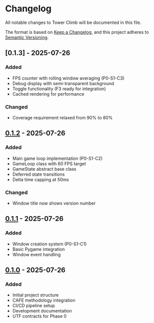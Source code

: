 # Changelog

All notable changes to Tower Climb will be documented in this file.

The format is based on [Keep a Changelog](https://keepachangelog.com/en/1.0.0/),
and this project adheres to [Semantic Versioning](https://semver.org/spec/v2.0.0.html).

## [0.1.3] - 2025-07-26

### Added
- FPS counter with rolling window averaging (P0-S1-C3)
- Debug display with semi-transparent background
- Toggle functionality (F3 ready for integration)
- Cached rendering for performance

### Changed
- Coverage requirement relaxed from 90% to 80%

## [0.1.2] - 2025-07-26

### Added
- Main game loop implementation (P0-S1-C2)
- GameLoop class with 60 FPS target
- GameState abstract base class
- Deferred state transitions
- Delta time capping at 50ms

### Changed
- Window title now shows version number

## [0.1.1] - 2025-07-26

### Added
- Window creation system (P0-S1-C1)
- Basic Pygame integration
- Window event handling

## [0.1.0] - 2025-07-26

### Added
- Initial project structure
- CAFE methodology integration
- CI/CD pipeline setup
- Development documentation
- UTF contracts for Phase 0

[0.1.2]: https://github.com/Aeturnis-Development-Labs-LLC/tower-climb/compare/v0.1.1...v0.1.2
[0.1.1]: https://github.com/Aeturnis-Development-Labs-LLC/tower-climb/compare/v0.1.0...v0.1.1
[0.1.0]: https://github.com/Aeturnis-Development-Labs-LLC/tower-climb/releases/tag/v0.1.0